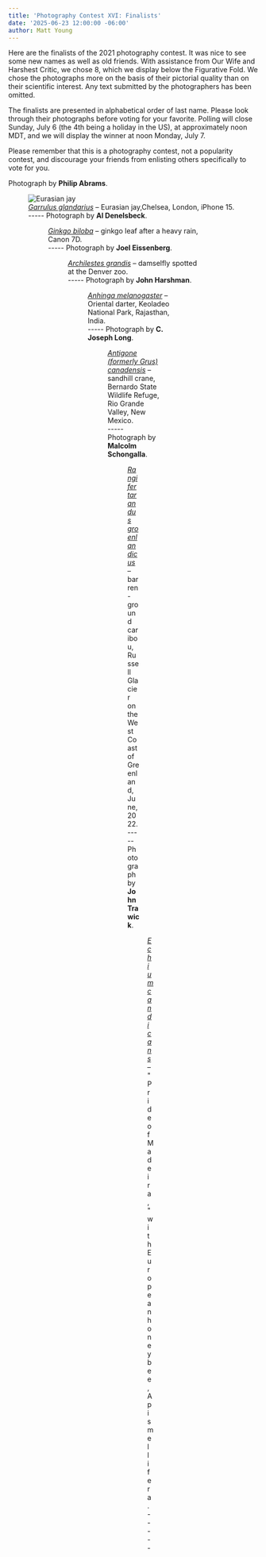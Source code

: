 ```yaml
---
title: 'Photography Contest XVI: Finalists'
date: '2025-06-23 12:00:00 -06:00'
author: Matt Young
---
```


Here are the finalists of the 2021 photography contest. It was nice to see some new names as well as old friends. With assistance from Our Wife and Harshest Critic, we chose 8, which we display below the Figurative Fold. We chose the photographs more on the basis of their pictorial quality than on their scientific interest. Any text submitted by the photographers has been omitted. 

The finalists are presented in alphabetical order of last name. Please look through their photographs before voting for your favorite. Polling will close Sunday, July 6 (the 4th being a holiday in the US), at approximately noon MDT, and we will display the winner at noon Monday, July 7. 

Please remember that this is a photography contest, not a popularity contest, and discourage your friends from enlisting others specifically to vote for you.

<!--more-->

Photograph by <strong>Philip Abrams</strong>.

<figure>
<img src="/uploads/2025/Abrams_Eurasian_Jay_600.jpg/" alt="Eurasian jay"/>
<figcaption><i><a href="https://www.wildlondon.org.uk/wildlife-explorer/birds/crows-and-shrikes/jay">Garrulus glandarius</a></i> &ndash; Eurasian jay,Chelsea, London, iPhone 15.
</figcaption>
-----
Photograph by <strong>Al Denelsbeck</strong>.

<figure>
<img src="/uploads/2025/Denelsbeck_Ginkgo_biloba.jpg" alt=""/>
<figcaption><i><a href="https://en.wikipedia.org/wiki/Ginkgo_biloba">Ginkgo biloba</a></i> &ndash; ginkgo leaf after a heavy rain, Canon 7D.
</figcaption>
-----
Photograph by <strong>Joel Eissenberg</strong>.

<figure>
<img src="/uploads/2025/Eissenberg_Archilestes grandis.jpg" alt=""/>
<figcaption><i><a href="https://en.wikipedia.org/wiki/Great_spreadwing">Archilestes grandis</a></i> &ndash; damselfly spotted at the Denver zoo.
</figcaption>
-----
Photograph by <strong>John Harshman</strong>.
  
<figure>
<img src="/uploads/2025/Harshman_Anhinga.jpg" alt=""/>
<figcaption><i><a href="https://en.wikipedia.org/wiki/Oriental_darter">Anhinga melanogaster</a></i> &ndash; Oriental darter, Keoladeo National Park, Rajasthan, India.
</figcaption>
-----
Photograph by <strong>C. Joseph Long</strong>.

<figure>
<img src="/uploads/2025/Long_Antigone_canadensis.jpg" alt=""/>
<figcaption><i><a href="https://en.wikipedia.org/wiki/Sandhill_crane">Antigone (formerly Grus) canadensis</a></i> &ndash; sandhill crane, Bernardo State Wildlife Refuge, Rio Grande Valley, New Mexico.
</figcaption>
-----
Photograph by <strong>Malcolm Schongalla</strong>.

<figure>
<img src="/uploads/2025/Schongalla_Rangifer_tarandus_skull.jpg" alt=""/>
<figcaption><i><a href="https://en.wikipedia.org/wiki/Barren-ground_caribou">Rangifer tarandus groenlandicus</a></i> &ndash; barren-ground caribou, Russell Glacier on the West Coast of Greenland, June, 2022.
</figcaption>
-----
Photograph by <strong>John Trawick</strong>.

<figure>
<img src="/uploads/2025/Trawick_Apis_mellifera_Echium_candicans.jpg" alt=""/>
<figcaption><i><a href="https://www.smgrowers.com/products/plants/plantdisplay.asp?plant_id=543">Echium candicans</a></i> &ndash; "Pride of Madeira," with European honeybee, <i></i>Apis mellifera</i>.
</figcaption>
-----

